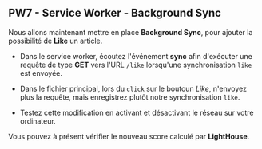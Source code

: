 ## PW7 - Service Worker - Background Sync

Nous allons maintenant mettre en place **Background Sync**, pour ajouter la possibilité de **Like** un article.

* Dans le service worker, écoutez l'événement **sync** afin d'exécuter une requête de type **GET** vers l'URL `/like` lorsqu'une synchronisation `like` est envoyée.

* Dans le fichier principal, lors du `click` sur le boutoun *Like*, n'envoyez plus la requête, mais enregistrez plutôt notre synchronisation `like`.

* Testez cette modification en activant et désactivant le réseau sur votre ordinateur.

Vous pouvez à présent vérifier le nouveau score calculé par **LightHouse**.